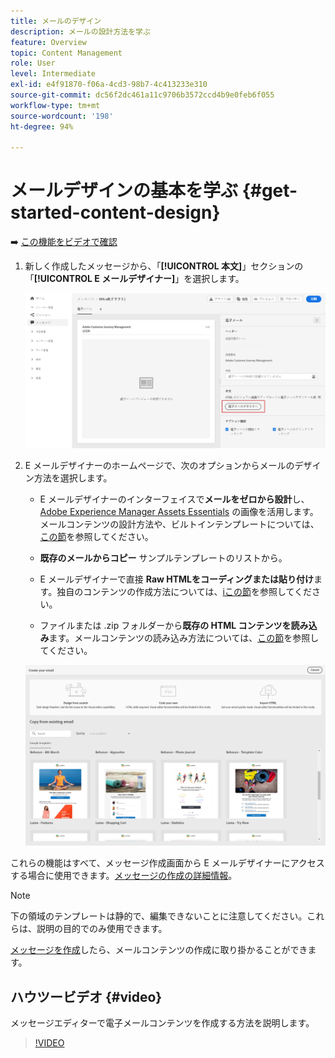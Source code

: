 ```yaml
---
title: メールのデザイン
description: メールの設計方法を学ぶ
feature: Overview
topic: Content Management
role: User
level: Intermediate
exl-id: e4f91870-f06a-4cd3-98b7-4c413233e310
source-git-commit: dc56f2dc461a11c9706b3572ccd4b9e0feb6f055
workflow-type: tm+mt
source-wordcount: '198'
ht-degree: 94%

---
```


# メールデザインの基本を学ぶ {#get-started-content-design}

➡️ [この機能をビデオで確認](#video)

1. 新しく作成したメッセージから、「**[!UICONTROL 本文]**」セクションの「**[!UICONTROL E メールデザイナー]**」を選択します。

   ![](assets/import-html_1.png)

1. E メールデザイナーのホームページで、次のオプションからメールのデザイン方法を選択します。

   * E メールデザイナーのインターフェイスで&#x200B;**メールをゼロから設計**&#x200B;し、 [Adobe Experience Manager Assets Essentials](assets-essentials.md) の画像を活用します。メールコンテンツの設計方法や、ビルトインテンプレートについては、[この節](create-email-content.md)を参照してください。

   * **既存のメールからコピー** サンプルテンプレートのリストから。

   * E メールデザイナーで直接 **Raw HTMLをコーディングまたは貼り付け**&#x200B;ます。独自のコンテンツの作成方法については、[iこの節](code-content.md)を参照してください。

   * ファイルまたは .zip フォルダーから&#x200B;**既存の HTML コンテンツを読み込み**&#x200B;ます。メールコンテンツの読み込み方法については、[この節](existing-content.md)を参照してください。

   ![](assets/email_designer_25.png)

これらの機能はすべて、メッセージ作成画面から E メールデザイナーにアクセスする場合に使用できます。[メッセージの作成の詳細情報](../messages/get-started-content.md)。

>[!NOTE]
>
>下の領域のテンプレートは静的で、編集できないことに注意してください。これらは、説明の目的でのみ使用できます。
>
>[メッセージを作成](../messages/get-started-content.md)したら、メールコンテンツの作成に取り掛かることができます。

## ハウツービデオ {#video}

メッセージエディターで電子メールコンテンツを作成する方法を説明します。

>[!VIDEO](https://video.tv.adobe.com/v/334150?quality=12)
